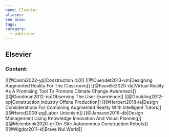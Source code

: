 ```yaml
---
name: Elsevier
aliases:
see also:
tags:
category:
  - publisher
---
```


## Elsevier

### Content:
[[@Casini2022-yp|Construction 4.0]]
[[@Cuendet2013-vm|Designing Augmented Reality For The Classroom]]
[[@Fauville2020-dy|Virtual Reality As A Promising Tool To Promote Climate Change Awareness]]
[[@Goodman2012-np|Observing The User Experience]]
[[@Goulding2012-op|Construction Industry Offsite Production]]
[[@Herbert2018-la|Design Considerations For Combining Augmented Reality With Intelligent Tutors]]
[[@Herod2009-pg|Labor Unionism]]
[[@Jansson2016-db|Design Management Using Knowledge Innovation And Visual Planning]]
[[@Melenbrink2020-gr|On-Site Autonomous Construction Robots]]
[[@Wigdor2011-kl|Brave Nui World]]